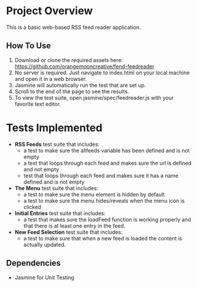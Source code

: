 # Project Overview

This is a basic web-based RSS feed reader application.


## How To Use

1. Download or clone the required assets here: https://github.com/orangemooncreative/fend-feedreader
2. No server is required. Just navigate to index.html on your local machine and open it in a web browser.
3. Jasmine will automatically run the test that are set up.
4. Scroll to the end of the page to see the results.
5. To view the test suite, open jasmine/spec/feedreader.js with your favorite text editor.

# Tests Implemented
- **RSS Feeds** test suite that includes:
  - a test to make sure the allfeeds variable has been defined and is not empty
  - a test that loops through each feed and makes sure the url is defined and not empty
  - test that loops through each feed and makes sure it has a name defined and is not empty
- **The Menu** test suite that includes:
  - a test to make sure the menu element is hidden by default
  - a test to make sure the menu hides/reveals when the menu icon is clicked
- **Initial Entries** test suite that includes:
  - a test that makes sure the loadFeed function is working properly and that there is at least one entry in the feed.
- **New Feed Selection** test suite that includes:
  - a test to make sure that when a new feed is loaded the content is actually updated.

## Dependencies

- Jasmine for Unit Testing

